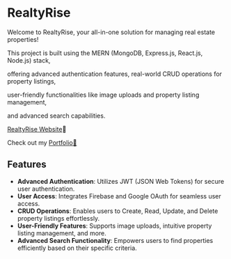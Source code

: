 # RealtyRise

Welcome to RealtyRise, your all-in-one solution for managing real estate properties! 

This project is built using the MERN (MongoDB, Express.js, React.js, Node.js) stack, 

offering advanced authentication features, real-world CRUD operations for property listings, 

user-friendly functionalities like image uploads and property listing management,

and advanced search capabilities.

[RealtyRise Website](https://realtyrise.onrender.com)🏡

Check out my [Portfolio💜](https://aaliyahm-portfolio.netlify.app/) 

## Features

- **Advanced Authentication**: Utilizes JWT (JSON Web Tokens) for secure user authentication.
- **User Access**: Integrates Firebase and Google OAuth for seamless user access.
- **CRUD Operations**: Enables users to Create, Read, Update, and Delete property listings effortlessly.
- **User-Friendly Features**: Supports image uploads, intuitive property listing management, and more.
- **Advanced Search Functionality**: Empowers users to find properties efficiently based on their specific criteria.
